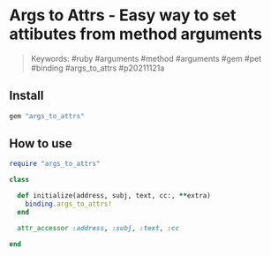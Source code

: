 # Args to Attrs - Easy way to set attibutes from method arguments

> Keywords: #ruby #arguments #method #arguments #gem #pet #binding #args_to_attrs #p20211121a

## Install

```ruby
gem "args_to_attrs"
```

## How to use

```ruby
require "args_to_attrs"

class 

  def initialize(address, subj, text, cc:, **extra)
    binding.args_to_attrs!
  end

  attr_accessor :address, :subj, :text, :cc

end
```